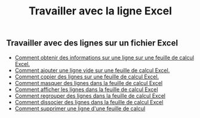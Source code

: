 ﻿---
title: Travailler avec la ligne Excel
second_title: Aspose.Cells Cloud Documen
linktitle: Rangée
type: docs
url: /fr/rows/
aliases: [/working-with-rows/]
keywords: Working with rows on an Excel file
description: Aspose.Cells Cloud REST API prend en charge l'utilisation des lignes d'un fichier Excel. Le SDK prend en charge différents langages de développement, notamment Android, C#, Go, Java, NodeJS, Perl, PHP, Python, Ruby et Swift.
weight: 100
kwords: Excel, Office Cloud, REST API, Tableur, PDF, CSV, Json, Markdown, Lignes
---
## Travailler avec des lignes sur un fichier Excel

- [Comment obtenir des informations sur une ligne sur une feuille de calcul Excel.](/cells/fr/rows/get/row/)
- [Comment ajouter une ligne vide sur une feuille de calcul Excel.](/cells/fr/rows/add/row/)
- [Comment copier des lignes sur une feuille de calcul Excel.](/cells/fr/rows/copy/)
- [Comment masquer des lignes dans la feuille de calcul Excel](/cells/fr/rows/hide/)
- [Comment afficher les lignes dans la feuille de calcul Excel](/cells/fr/rows/unhide/)
- [Comment regrouper des lignes dans la feuille de calcul Excel](/cells/fr/rows/group/)
- [Comment dissocier des lignes dans la feuille de calcul Excel](/cells/fr/rows/ungroup/)
- [Comment supprimer une ligne d'une feuille de calcul](/cells/fr/rows/delete/)
